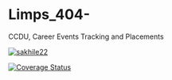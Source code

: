 # Limps_404-
CCDU, Career Events Tracking and Placements

[![sakhile22](https://circleci.com/gh/sakhile22/software-design-project/tree/Students.svg?style=svg)](https://circleci.com/gh/sakhile22/software-design-project/tree/Students)

[![Coverage Status](https://coveralls.io/repos/github/sakhile22/Limps_404-/badge.svg?branch=Students)](https://coveralls.io/github/sakhile22/Limps_404-?branch=Students)
